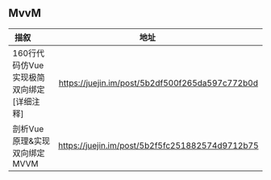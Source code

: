 ## MvvM
| 描叙          | 地址           |
| ------------- |:-------------:| 
|160行代码仿Vue实现极简双向绑定[详细注释]|https://juejin.im/post/5b2df500f265da597c772b0d|
|剖析Vue原理&实现双向绑定MVVM|https://juejin.im/post/5b2f5fc251882574d9712b75|
